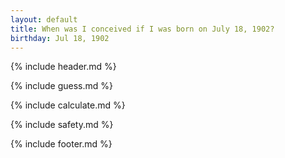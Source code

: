 ```yaml
---
layout: default
title: When was I conceived if I was born on July 18, 1902?
birthday: Jul 18, 1902
---
```


{% include header.md %}

{% include guess.md %}

{% include calculate.md %}

{% include safety.md %}

{% include footer.md %}



